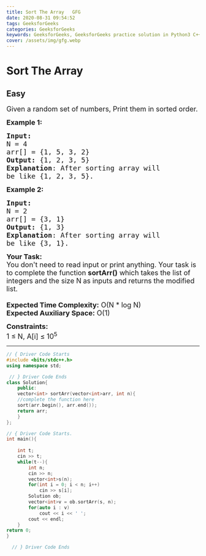 ```yaml
---
title: Sort The Array   GFG
date: 2020-08-31 09:54:52
tags: GeeksforGeeks
categories: GeeksforGeeks
keywords: GeeksforGeeks, GeeksforGeeks practice solution in Python3 C++ Java, Sort The Array - GFG solution
cover: /assets/img/gfg.webp
---
```



# Sort The Array
## Easy
<div class="problem-statement">
                <p></p><p><span style="font-size:18px">Given a random set of numbers, Print them in sorted order.</span></p>

<p><strong><span style="font-size:18px">Example 1:</span></strong></p>

<pre><span style="font-size:18px"><strong>Input:</strong>
N = 4
arr[] = {1, 5, 3, 2}
<strong>Output:</strong> {1, 2, 3, 5}
<strong>Explanation</strong>: After sorting array will 
be like {1, 2, 3, 5}.</span></pre>

<p><span style="font-size:18px"><strong>Example 2:</strong></span></p>

<pre><span style="font-size:18px"><strong>Input:</strong>
N = 2
arr[] = {3, 1}
<strong>Output:</strong> {1, 3}
<strong>Explanation</strong>: After sorting array will
be like {3, 1}.</span></pre>

<p><span style="font-size:18px"><strong>Your Task:&nbsp;&nbsp;</strong><br>
You don't need to read input or print anything. Your task is to complete the function&nbsp;<strong>sortArr()</strong>&nbsp;which takes the list of integers and the size N<strong>&nbsp;</strong>as inputs and returns the modified list.<br>
<br>
<strong>Expected Time Complexity:</strong>&nbsp;O(N * log N)<br>
<strong>Expected Auxiliary Space:</strong>&nbsp;O(1)</span></p>

<p><span style="font-size:18px"><strong>Constraints:</strong><br>
1 ≤ N, A[i] ≤ 10<sup>5</sup></span></p>
 <p></p>
            </div>

---




```cpp
// { Driver Code Starts
#include <bits/stdc++.h>
using namespace std;

 // } Driver Code Ends
class Solution{
    public:
    vector<int> sortArr(vector<int>arr, int n){
    //complete the function here
    sort(arr.begin(), arr.end());
    return arr;
    }
};

// { Driver Code Starts.
int main(){
    
    int t;
    cin >> t;
    while(t--){
        int n;
        cin >> n;
        vector<int>s(n);
        for(int i = 0; i < n; i++)
            cin >> s[i];
        Solution ob;
        vector<int>v = ob.sortArr(s, n);
        for(auto i : v)
            cout << i << ' ';
        cout << endl;
    }
return 0;
}

  // } Driver Code Ends
```

